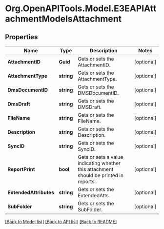 
# Org.OpenAPITools.Model.E3EAPIAttachmentModelsAttachment

## Properties

Name | Type | Description | Notes
------------ | ------------- | ------------- | -------------
**AttachmentID** | **Guid** | Gets or sets the AttachmentID. | [optional] 
**AttachmentType** | **string** | Gets or sets the AttachmentType. | [optional] 
**DmsDocumentID** | **string** | Gets or sets the DMSDocumentID. | [optional] 
**DmsDraft** | **string** | Gets or sets the DMSDraft. | [optional] 
**FileName** | **string** | Gets or sets the FileName. | [optional] 
**Description** | **string** | Gets or sets the Description. | [optional] 
**SyncID** | **string** | Gets or sets the SyncID. | [optional] 
**ReportPrint** | **bool** | Gets or sets a value indicating whether this attachment should be printed in reports. | [optional] 
**ExtendedAttributes** | **string** | Gets or sets the ExtendedAtts. | [optional] 
**SubFolder** | **string** | Gets or sets the SubFolder. | [optional] 

[[Back to Model list]](../README.md#documentation-for-models)
[[Back to API list]](../README.md#documentation-for-api-endpoints)
[[Back to README]](../README.md)


